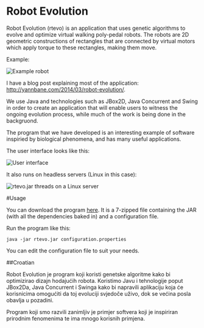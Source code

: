 Robot Evolution
===============

Robot Evolution (rtevo) is an application that uses genetic algorithms to evolve and optimize virtual walking poly-pedal robots. The robots are 2D geometric constructions of rectangles that are connected by virtual motors which apply torque to these rectangles, making them move.

Example:

![Example robot](http://i1.wp.com/yannbane.com/wordpress/wp-content/uploads/2014/03/walker1.png?resize=210%2C199)

I have a blog post explaining most of the application: http://yannbane.com/2014/03/robot-evolution/.

We use Java and technologies such as JBox2D, Java Concurrent and Swing in order to create an application that will enable users to witness the ongoing evolution process, while much of the work is being done in the backgruond.

The program that we have developed is an interesting example of software inspiried by biological phenomena, and has many useful applications.

The user interface looks like this:

![User interface](http://i0.wp.com/yannbane.com/wordpress/wp-content/uploads/2014/03/ui.png?resize=604%2C313)

It also runs on headless servers (Linux in this case):

![rtevo.jar threads on a Linux server](http://i1.wp.com/yannbane.com/wordpress/wp-content/uploads/2014/03/onServer.png?resize=604%2C394)

#Usage

You can download the program [here](https://drive.google.com/file/d/0B3IY1AV4ocikeE55UmVUclBhNkE/edit?usp=sharing). It is a 7-zipped file containing the JAR (with all the dependencies baked in) and a configuration file.

Run the program like this:

`java -jar rtevo.jar configuration.properties`

You can edit the configuration file to suit your needs.

##Croatian

Robot Evolution je program koji koristi genetske algoritme kako bi optimizirao dizajn hodajućih robota. Koristimo Javu i tehnologije poput JBox2Da, Java Concurrent i Swinga kako bi napravili aplikaciju koja će korisnicima omogućiti da toj evoluciji svjedoče uživo, dok se većina posla obavlja u pozadini.

Program koji smo razvili zanimljiv je primjer softvera koji je inspiriran prirodnim fenomenima te ima mnogo korisnih primjena. 
